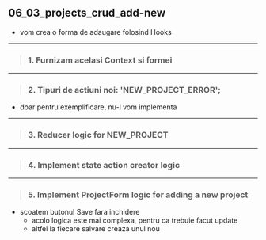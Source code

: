 
## 06_03_projects_crud_add-new

- vom crea o forma de adaugare folosind Hooks

---

> ### 1. Furnizam acelasi Context si formei

---

> ### 2. Tipuri de actiuni noi: 'NEW_PROJECT_ERROR';

- doar pentru exemplificare, nu-l vom implementa 


---

> ### 3. Reducer logic for NEW_PROJECT 



---

> ### 4. Implement state action creator logic



---

> ### 5. Implement ProjectForm logic for adding a new project

- scoatem butonul Save fara inchidere 
    - acolo logica este mai complexa, pentru ca trebuie facut update
    - altfel la fiecare salvare creaza unul nou

